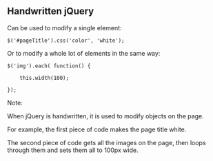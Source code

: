 ## Handwritten jQuery

Can be used to modify a single element:

    $('#pageTitle').css('color', 'white');

Or to modify a whole lot of elements in the same way:

    $('img').each( function() {

        this.width(100);

    });


Note:

When jQuery is handwritten, it is used to modify objects on the page.

For example, the first piece of code makes the page title white.

The second piece of code gets all the images on the page, then loops through them and sets them all to 100px wide.